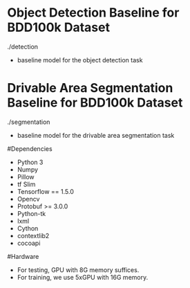 # Object Detection Baseline for BDD100k Dataset
./detection

  * baseline model for the object detection task


# Drivable Area Segmentation Baseline for BDD100k Dataset
./segmentation

  * baseline model for the drivable area segmentation task

#Dependencies
  * Python 3
  * Numpy
  * Pillow
  * tf Slim
  * Tensorflow == 1.5.0
  * Opencv
  * Protobuf >= 3.0.0
  * Python-tk
  * lxml
  * Cython
  * contextlib2
  * cocoapi

#Hardware
  * For testing, GPU with 8G memory suffices.
  * For training, we use 5xGPU with 16G memory.

